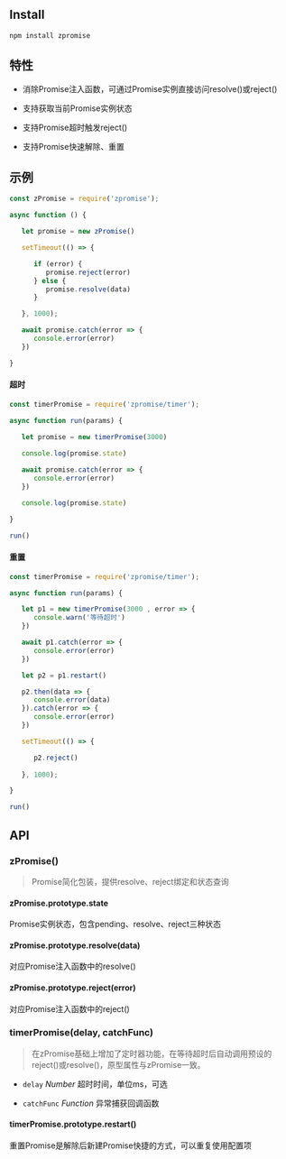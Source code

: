 ## Install

```
npm install zpromise
```

## 特性

* 消除Promise注入函数，可通过Promise实例直接访问resolve()或reject()

* 支持获取当前Promise实例状态

* 支持Promise超时触发reject()

* 支持Promise快速解除、重置

## 示例

```js
const zPromise = require('zpromise');

async function () {

   let promise = new zPromise()

   setTimeout(() => {

      if (error) {
         promise.reject(error)
      } else {
         promise.resolve(data)
      }

   }, 1000);

   await promise.catch(error => {
      console.error(error)
   })

}
```

#### 超时

```js
const timerPromise = require('zpromise/timer');

async function run(params) {

   let promise = new timerPromise(3000)

   console.log(promise.state)
   
   await promise.catch(error => {
      console.error(error)
   })

   console.log(promise.state)

}

run()
```


#### 重置

```js
const timerPromise = require('zpromise/timer');

async function run(params) {

   let p1 = new timerPromise(3000 , error => {
      console.warn('等待超时')
   })

   await p1.catch(error => {
      console.error(error)
   })

   let p2 = p1.restart()

   p2.then(data => {
      console.error(data)
   }).catch(error => {
      console.error(error)
   })

   setTimeout(() => {

      p2.reject()
      
   }, 1000);

}

run()
```


## API

### zPromise()

> Promise简化包装，提供resolve、reject绑定和状态查询

#### zPromise.prototype.state

Promise实例状态，包含pending、resolve、reject三种状态

#### zPromise.prototype.resolve(data)

对应Promise注入函数中的resolve()

#### zPromise.prototype.reject(error)

对应Promise注入函数中的reject()

### timerPromise(delay, catchFunc)

> 在zPromise基础上增加了定时器功能，在等待超时后自动调用预设的reject()或resolve()，原型属性与zPromise一致。

* `delay` *Number* 超时时间，单位ms，可选

* `catchFunc` *Function* 异常捕获回调函数

#### timerPromise.prototype.restart()

重置Promise是解除后新建Promise快捷的方式，可以重复使用配置项